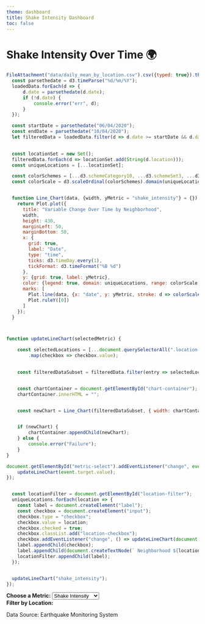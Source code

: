 ```yaml
---
theme: dashboard
title: Shake Intensity Dashboard
toc: false
---
```


# Shake Intensity Over Time 🌍

```js
FileAttachment("data/daily_mean_by_location.csv").csv({typed: true}).then(loadedData => {
  const parsethedate = d3.timeParse("%d/%m/%Y");
  loadedData.forEach(d => {
      d.date = parsethedate(d.date); 
      if (!d.date) {
          console.error("err", d);
      }
  });

  const startDate = parsethedate("06/04/2020");
  const endDate = parsethedate("10/04/2020");
  let filteredData = loadedData.filter(d => d.date >= startDate && d.date <= endDate);
  

  const locationSet = new Set();
  filteredData.forEach(d => locationSet.add(String(d.location)));
  const uniqueLocations = [...locationSet];

  const colorSchemes = [...d3.schemeCategory10, ...d3.schemeSet3, ...d3.schemePaired];
  const colorScale = d3.scaleOrdinal(colorSchemes).domain(uniqueLocations);


  function Line_Chart(data, {width, yMetric = "shake_intensity"} = {}) {
    return Plot.plot({
      title: "Variable Change Over Time by Neighborhood",
      width,
      height: 430,
      marginLeft: 50,
      marginBottom: 50,
      x: {
        grid: true,
        label: "Date",
        type: "time",
        ticks: d3.timeDay.every(1),
        tickFormat: d3.timeFormat("%B %d")
      },
      y: {grid: true, label: yMetric},
      color: {legend: true, domain: uniqueLocations, range: colorScale.range()},
      marks: [
        Plot.line(data, {x: "date", y: yMetric, stroke: d => colorScale(String(d.location)), strokeWidth: 2, tip: true}),
        Plot.ruleY([0])
      ]
    });
  }



function updateLineChart(selectedMetric) {

    const selectedLocations = [...document.querySelectorAll(".location-checkbox:checked")]
        .map(checkbox => checkbox.value);

  
    const filteredDataSubset = filteredData.filter(entry => selectedLocations.includes(String(entry.location)));


    const chartContainer = document.getElementById("chart-container");
    chartContainer.innerHTML = "";


    const newChart = Line_Chart(filteredDataSubset, { width: chartContainer.clientWidth, yMetric: selectedMetric });


    if (newChart) {
        chartContainer.appendChild(newChart);
    } else {
        console.error("Failure");
    }
}

document.getElementById("metric-select").addEventListener("change", event => {
    updateLineChart(event.target.value);
});


  const locationFilter = document.getElementById("location-filter");
  uniqueLocations.forEach(location => {
    const label = document.createElement("label");
    const checkbox = document.createElement("input");
    checkbox.type = "checkbox";
    checkbox.value = location;
    checkbox.checked = true;
    checkbox.classList.add("location-checkbox");
    checkbox.addEventListener("change", () => updateLineChart(document.getElementById("metric-select").value));
    label.appendChild(checkbox);
    label.appendChild(document.createTextNode(` Neighborhood ${location} `));
    locationFilter.appendChild(label);
  });


  updateLineChart("shake_intensity");
});
```



<div class="section">
  <label for="metric-select"><strong>Choose a Metric:</strong></label>
  <select id="metric-select">
    <option value="shake_intensity">Shake Intensity</option>
    <option value="sewer_and_water">Sewer & Water</option>
    <option value="power">Power</option>
    <option value="roads_and_bridges">Roads & Bridges</option>
    <option value="medical">Medical</option>
    <option value="buildings">Buildings</option>
  </select>
</div>


<div class="section">
  <label><strong>Filter by Location:</strong></label>
  <div id="location-filter"></div>
</div>


<div class="section">
  <div id="chart-container" class="chart-box"></div>
</div>


Data Source: Earthquake Monitoring System
